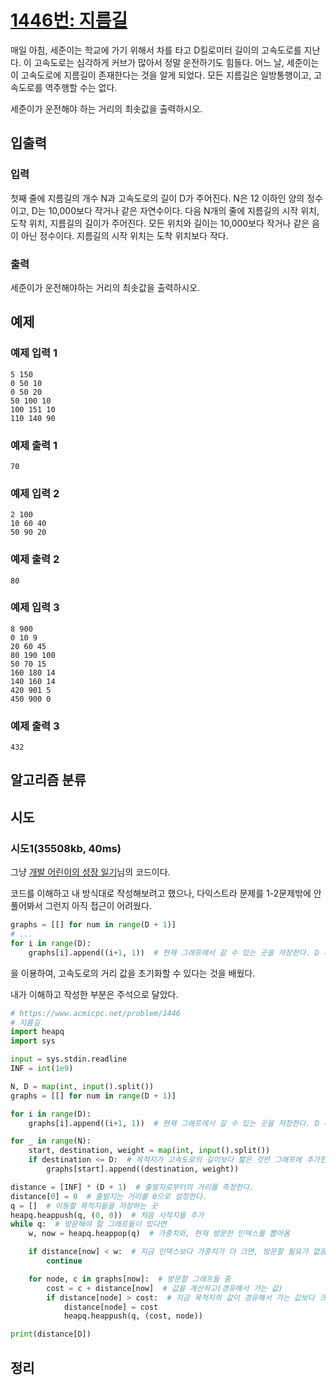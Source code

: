 # [1446번: 지름길](https://www.acmicpc.net/problem/1446)

매일 아침, 세준이는 학교에 가기 위해서 차를 타고 D킬로미터 길이의 고속도로를 지난다. 이 고속도로는 심각하게 커브가 많아서 정말 운전하기도 힘들다. 어느 날, 세준이는 이 고속도로에 지름길이 존재한다는 것을 알게
되었다. 모든 지름길은 일방통행이고, 고속도로를 역주행할 수는 없다.

세준이가 운전해야 하는 거리의 최솟값을 출력하시오.

## 입출력

### 입력

첫째 줄에 지름길의 개수 N과 고속도로의 길이 D가 주어진다. N은 12 이하인 양의 정수이고, D는 10,000보다 작거나 같은 자연수이다. 다음 N개의 줄에 지름길의 시작 위치, 도착 위치, 지름길의 길이가
주어진다. 모든 위치와 길이는 10,000보다 작거나 같은 음이 아닌 정수이다. 지름길의 시작 위치는 도착 위치보다 작다.

### 출력

세준이가 운전해야하는 거리의 최솟값을 출력하시오.

## 예제

### 예제 입력 1

```text
5 150
0 50 10
0 50 20
50 100 10
100 151 10
110 140 90
```

### 예제 출력 1

```text
70
```

### 예제 입력 2

```text
2 100
10 60 40
50 90 20
```

### 예제 출력 2

```text
80
```

### 예제 입력 3

```text
8 900
0 10 9
20 60 45
80 190 100
50 70 15
160 180 14
140 160 14
420 901 5
450 900 0
```

### 예제 출력 3

```text
432
```

## 알고리즘 분류

## 시도

### 시도1(35508kb, 40ms)

그냥 [개발 어린이의 성장 일기](https://velog.io/@cku7808/백준Python-1446-지름길)님의 코드이다.

코드를 이해하고 내 방식대로 작성해보려고 했으나, 다익스트라 문제를 1-2문제밖에 안 풀어봐서 그런지 아직 접근이 어려웠다.

```python
graphs = [[] for num in range(D + 1)]
# ...
for i in range(D):
    graphs[i].append((i+1, 1))  # 현재 그래프에서 갈 수 있는 곳을 저장한다. D 까지만 하는 이유는 D는 목적지이기 때문에, 다음 방향이 없어야 하기 때문이다.
```

을 이용하여, 고속도로의 거리 값을 초기화할 수 있다는 것을 배웠다.



내가 이해하고 작성한 부분은 주석으로 달았다.

```python
# https://www.acmicpc.net/problem/1446
# 지름길
import heapq
import sys

input = sys.stdin.readline
INF = int(1e9)

N, D = map(int, input().split())
graphs = [[] for num in range(D + 1)]

for i in range(D):
    graphs[i].append((i+1, 1))  # 현재 그래프에서 갈 수 있는 곳을 저장한다. D 까지만 하는 이유는 D는 목적지이기 때문에, 다음 방향이 없어야 하기 때문이다.

for _ in range(N):
    start, destination, weight = map(int, input().split())
    if destination <= D:  # 목적지가 고속도로의 길이보다 짧은 것만 그래프에 추가한다.
        graphs[start].append((destination, weight))

distance = [INF] * (D + 1)  # 출발지로부터의 거리를 측정한다.
distance[0] = 0  # 출발지는 거리를 0으로 설정한다.
q = []  # 이동할 목적지들을 저장하는 곳
heapq.heappush(q, (0, 0))  # 처음 시작지를 추가
while q:  # 방문해야 할 그래프들이 있다면
    w, now = heapq.heappop(q)  # 가중치와, 현재 방문한 인덱스를 뽑아옴

    if distance[now] < w:  # 지금 인덱스보다 가중치가 더 크면, 방문할 필요가 없음
        continue

    for node, c in graphs[now]:  # 방문할 그래프들 중
        cost = c + distance[now]  # 값을 계산하고(경유해서 가는 값)
        if distance[node] > cost:  # 지금 목적지의 값이 경유해서 가는 값보다 크다면 ? 값과 인덱스를 업데이트
            distance[node] = cost
            heapq.heappush(q, (cost, node))

print(distance[D])
```

## 정리

